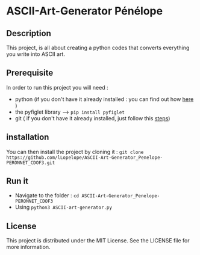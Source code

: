 # ASCII-Art-Generator Pénélope 

## Description
This project, is all about creating a python codes that converts everything you write into ASCII art. 

## Prerequisite
In order to run this project you will need : 
- python (if you don't have it already installed : you can find out how [here](https://realpython.com/installing-python/) )
- the pyfiglet library 
--> `pip install pyfiglet`
- git ( if you don't have it already installed, just follow this [steps](https://github.com/git-guides/install-git))


## installation
You can then install the project by cloning it :
`git clone https://github.com/lLopelope/ASCII-Art-Generator_Penelope-PERONNET_CDOF3.git `


## Run it
- Navigate to the folder : `cd ASCII-Art-Generator_Penelope-PERONNET_CDOF3 `
- Using `python3 ASCII-art-generator.py`

 ## License
This project is distributed under the MIT License. See the LICENSE file for more information.
